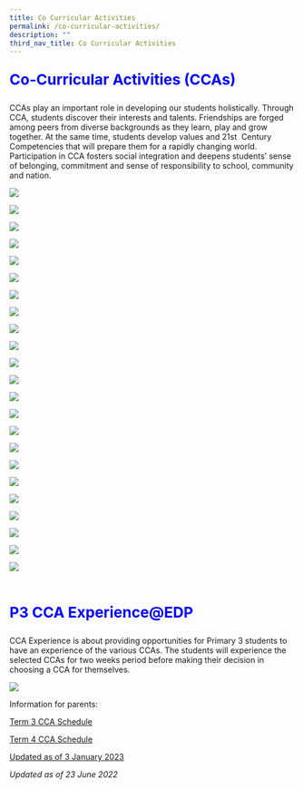 ```yaml
---
title: Co Curricular Activities
permalink: /co-curricular-activities/
description: ""
third_nav_title: Co Curricular Activities
---
```

<p style=";font-size: 26px; color: blue; font-weight: bold;">Co-Curricular Activities (CCAs)</p>
CCAs play an important role in developing our students holistically. Through CCA, students discover their interests and talents. Friendships are forged among peers from diverse backgrounds as they learn, play and grow together. At the same time, students develop values and 21st&nbsp; Century Competencies that will prepare them for a rapidly changing world. Participation in CCA fosters social integration and deepens students’ sense of belonging, commitment and sense of responsibility to school, community and nation.

![](/images/VISUAL-PERFORMING-ARTS.png)

![](/images/CL-DANCE-1-1.png)

![](/images/choir1.png)

![](/images/DRAMA.png)

![](/images/GUITAR.png)

![](/images/guzheng1.png)

![](/images/ML-DANCE.png)

![](/images/wushu1.png)

![](/images/CLUBS-SOCIETIES.png)

![](/images/art%20club_new.png)

![](/images/ICT.png)

![](/images/STEM.png)

![](/images/UNIFORMED-GROOUPS.png)

![](/images/brownies1.png)

![](/images/scouts1.png)

![](/images/PHYSICAL-SPORTS.png)

![](/images/badmin.png)

![](/images/BASKETBALL.png)

![](/images/FLOORBALL.png)

![](/images/RUGBY-1.png)

![](/images/SAILING.png)

![](/images/TABLE-TENNIS.png)

![](/images/volley1.png)


<br>
<p style=";font-size: 26px; color: blue; font-weight: bold;">P3 CCA Experience@EDP</p>
CCA Experience is about providing opportunities for Primary 3 students to have an experience of the various CCAs. The students will experience the selected CCAs for two weeks period before making their decision in choosing a CCA for themselves.

![](/images/cca_links%20(1).jpg)

Information for parents:

[Term 3 CCA Schedule](/files/cca_term3_2023.pdf) 

[Term 4 CCA Schedule](/files/cca_status_poster_2023_term_4_a3.pdf)


[  Updated as of 3 January 2023 ](/files/CCA-Teachers-2023-for-school-website.pdf)


_Updated as of 23 June 2022_